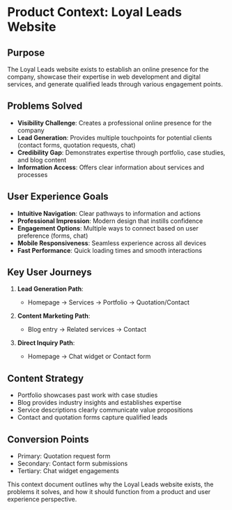 # Product Context: Loyal Leads Website

## Purpose
The Loyal Leads website exists to establish an online presence for the company, showcase their expertise in web development and digital services, and generate qualified leads through various engagement points.

## Problems Solved
- **Visibility Challenge**: Creates a professional online presence for the company
- **Lead Generation**: Provides multiple touchpoints for potential clients (contact forms, quotation requests, chat)
- **Credibility Gap**: Demonstrates expertise through portfolio, case studies, and blog content
- **Information Access**: Offers clear information about services and processes

## User Experience Goals
- **Intuitive Navigation**: Clear pathways to information and actions
- **Professional Impression**: Modern design that instills confidence
- **Engagement Options**: Multiple ways to connect based on user preference (forms, chat)
- **Mobile Responsiveness**: Seamless experience across all devices
- **Fast Performance**: Quick loading times and smooth interactions

## Key User Journeys
1. **Lead Generation Path**:
   - Homepage → Services → Portfolio → Quotation/Contact
   
2. **Content Marketing Path**:
   - Blog entry → Related services → Contact

3. **Direct Inquiry Path**:
   - Homepage → Chat widget or Contact form

## Content Strategy
- Portfolio showcases past work with case studies
- Blog provides industry insights and establishes expertise
- Service descriptions clearly communicate value propositions
- Contact and quotation forms capture qualified leads

## Conversion Points
- Primary: Quotation request form
- Secondary: Contact form submissions
- Tertiary: Chat widget engagements

This context document outlines why the Loyal Leads website exists, the problems it solves, and how it should function from a product and user experience perspective.
